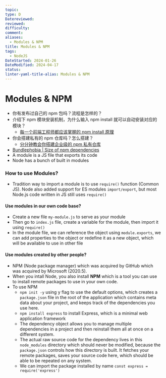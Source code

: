 ```yaml
---
topic: 
type: D
Datereviewed: 
reviewed: 
difficulty: 
comment: 
aliases:
  - Modules & NPM
title: Modules & NPM
tags:
  - NodeJS
DateStarted: 2024-01-26
DateModified: 2024-04-17
status: 
linter-yaml-title-alias: Modules & NPM
---
```


# Modules & NPM

- 你有发布过自己的 npm 包吗？流程是怎样的？
- 介绍下 npm 模块安装机制，为什么输入 npm install 就可以自动安装对应的模块？
  - [每一个前端工程师都应该掌握的 npm install 原理](https://link.segmentfault.com/?enc=VD9YVcUdUiUvZaR0BVcKnA%3D%3D.crqbbNUzCX1O75LzNQ8V4EtpmQiV50Uz88ldRnm8FhXcavCB%2BBjE9C3OYNIpaXDr)
- 你会搭建私有的 npm 仓库吗？怎么搭建？
  - [分分钟教会你搭建企业级的 npm 私有仓库](https://link.segmentfault.com/?enc=ElxMeeEP2U3JQs7v%2Ffx5fg%3D%3D.Uvan2RBNijJKw9zH7MFi0oTDe3c2UKul6X157fvGYasgb%2Fio7dNLVsizUk6LA9V3)
- [Bundlephobia | Size of npm dependencies](https://bundlephobia.com/)
- A module is a JS file that exports its code
- Node has a bunch of built in modules

### How to use Modules?

- Tradition way to import a module is to use `require()` function (Common JS). Node also added support for ES modules `import/export`, but most Node.js code written in JS still uses `require()`

#### Use modules in our own code base?

- Create a new file `my-module.js` to serve as your module
- Then go to `index.js` file, create a variable for the module, then import it using `require()`
- In the module file, we can reference the object using `module.exports`, we can add properties to the object or redefine it as a new object, which will be available to use in other file

#### Use modules created by other people?

- NPM (Node package manager) which was acquired by GitHub which was acquired by Microsoft (2020.5).
- When you intall Node, you also install **NPM** which is a tool you can use to install remote packages to use in your own code.
- To use NPM
  - `npm init -y` using y flag to use the default options, which creates a `package.json` file in the root of the application which contains meta data about your project, and keeps track of the dependencies you use here.
  - `npm install express` to install Express, which is a minimal web application framework
  - The dependency object allows you to manage multiple dependencies in a project and then reinstall them all at once on a different system.
  - The actual raw source code for the dependency lives in this `node_modules` directory which should never be modified, because the `package.json` controls how this directory is built. It fetches your remote packages, saves your source code here, which should be able to be repeated on any system.
  - We can import the package installed by name `const express = require('express')`
